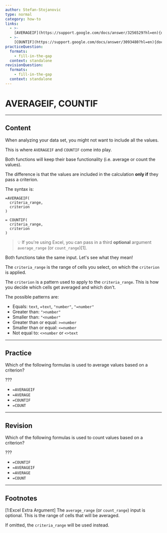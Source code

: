 ```yaml
---
author: Stefan-Stojanovic
type: normal
category: how-to
links:
  - >-
    [AVERAGEIF](https://support.google.com/docs/answer/3256529?hl=en){documentation}
  - >-
    [COUNTIF](https://support.google.com/docs/answer/3093480?hl=en){documentation}
practiceQuestion:
  formats:
    - fill-in-the-gap
  context: standalone
revisionQuestion:
  formats:
    - fill-in-the-gap
  context: standalone
---
```


# AVERAGEIF, COUNTIF


---

## Content

When analyzing your data set, you might not want to include all the values.

This is where `AVERAGEIF` and `COUNTIF` come into play.

Both functions will keep their base functionality (i.e. average or count the values). 

The difference is that the values are included in the calculation **only if** they pass a criterion.

The syntax is:

```plain-text
=AVERAGEIF(
  criteria_range,
  criterion
)

= COUNTIF(
  criteria_range,
  criterion
)
```

> 💡 If you're using Excel, you can pass in a third **optional** argument `average_range` (or `count_range`)[1].

Both functions take the same input. Let's see what they mean!

The `criteria_range` is the range of cells you select, on which the `criterion` is applied.

The `criterion` is a pattern used to apply to the `criteria_range`. This is how you decide which cells get averaged and which don't.

The possible patterns are:

- Equals: `text`, `=text`, `"number"`, `"=number"`
- Greater than: `">number"`
- Smaller than: `"<number"`
- Greater than or equal: `>=number`
- Smaller than or equal: `<=number`
- Not equal to: `<>number` or `<>text`


---

## Practice

Which of the following formulas is used to average values based on a criterion?

???

- `=AVERAGEIF`
- `=AVERAGE`
- `=COUNTIF`
- `=COUNT`


---

## Revision

Which of the following formulas is used to count values based on a criterion?

???

- `=COUNTIF`
- `=AVERAGEIF`
- `=AVERAGE`
- `=COUNT`


---

## Footnotes

[1:Excel Extra Argument]
The `average_range` (or `count_range`) input is optional. This is the range of cells that will be averaged. 

If omitted, the `criteria_range` will be used instead.
